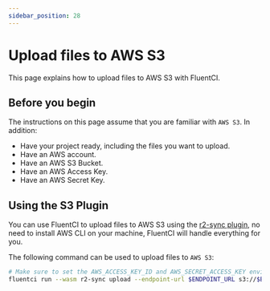 ```yaml
---
sidebar_position: 28
---
```


# Upload files to AWS S3

This page explains how to upload files to AWS S3 with FluentCI.

## Before you begin

The instructions on this page assume that you are familiar with `AWS S3`. In addition:

- Have your project ready, including the files you want to upload.
- Have an AWS account.
- Have an AWS S3 Bucket.
- Have an AWS Access Key.
- Have an AWS Secret Key.

## Using the S3 Plugin

You can use FluentCI to upload files to AWS S3 using the [r2-sync plugin](https://github.com/tsirysndr/daggerverse/tree/main/r2-sync), no need to install AWS CLI on your machine, FluentCI will handle everything for you.

The following command can be used to upload files to `AWS S3`:

```bash
# Make sure to set the AWS_ACCESS_KEY_ID and AWS_SECRET_ACCESS_KEY environment variables
fluentci run --wasm r2-sync upload --endpoint-url $ENDPOINT_URL s3://$BUCKET_NAME
```
